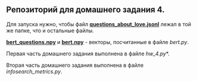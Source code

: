 ## Репозиторий для домашнего задания 4.

Для запуска нужно, чтобы файл [**questions_about_love.jsonl**](https://www.kaggle.com/bobazooba/thousands-of-questions-about-love) лежал в той же папке, что и остальные файлы.

[**bert_questions.npy**](https://drive.google.com/file/d/1-8wCv-QhTFV__c3EcrM0FGvyWcviJSFK/view?usp=sharing) и [**bert.npy**](https://drive.google.com/file/d/1eN9o7rGksYr9uwNSWCSvSPYs_mX_Bp2i/view?usp=sharing) - векторы, посчитанные в файле *bert.py*.

Первая часть домашнего задания выполнена в файле *hw_4.py**.

Вторая часть домашнего задания выполнена в файле *infosearch_metrics.py*.
